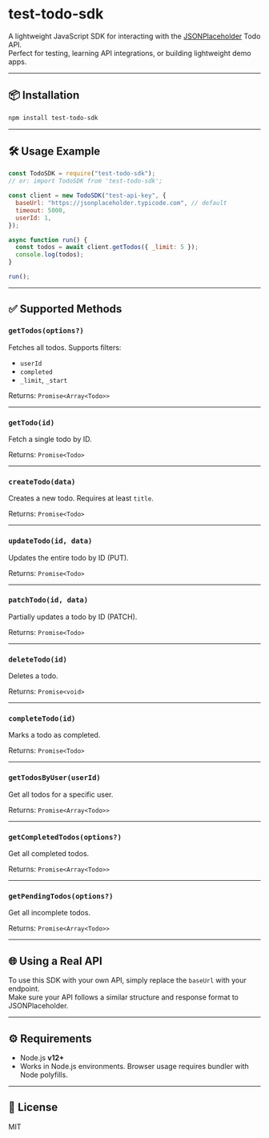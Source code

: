 # test-todo-sdk

A lightweight JavaScript SDK for interacting with the [JSONPlaceholder](https://jsonplaceholder.typicode.com) Todo API.  
Perfect for testing, learning API integrations, or building lightweight demo apps.

---

## 📦 Installation

```bash
npm install test-todo-sdk
```

---

## 🛠 Usage Example

```js
const TodoSDK = require("test-todo-sdk");
// or: import TodoSDK from 'test-todo-sdk';

const client = new TodoSDK("test-api-key", {
  baseUrl: "https://jsonplaceholder.typicode.com", // default
  timeout: 5000,
  userId: 1,
});

async function run() {
  const todos = await client.getTodos({ _limit: 5 });
  console.log(todos);
}

run();
```

---

## ✅ Supported Methods

### `getTodos(options?)`

Fetches all todos. Supports filters:

- `userId`
- `completed`
- `_limit`, `_start`

Returns: `Promise<Array<Todo>>`

---

### `getTodo(id)`

Fetch a single todo by ID.

Returns: `Promise<Todo>`

---

### `createTodo(data)`

Creates a new todo. Requires at least `title`.

Returns: `Promise<Todo>`

---

### `updateTodo(id, data)`

Updates the entire todo by ID (PUT).

Returns: `Promise<Todo>`

---

### `patchTodo(id, data)`

Partially updates a todo by ID (PATCH).

Returns: `Promise<Todo>`

---

### `deleteTodo(id)`

Deletes a todo.

Returns: `Promise<void>`

---

### `completeTodo(id)`

Marks a todo as completed.

Returns: `Promise<Todo>`

---

### `getTodosByUser(userId)`

Get all todos for a specific user.

Returns: `Promise<Array<Todo>>`

---

### `getCompletedTodos(options?)`

Get all completed todos.

Returns: `Promise<Array<Todo>>`

---

### `getPendingTodos(options?)`

Get all incomplete todos.

Returns: `Promise<Array<Todo>>`

---

## 🌐 Using a Real API

To use this SDK with your own API, simply replace the `baseUrl` with your endpoint.  
Make sure your API follows a similar structure and response format to JSONPlaceholder.

---

## ⚙ Requirements

- Node.js **v12+**
- Works in Node.js environments. Browser usage requires bundler with Node polyfills.

---

## 📄 License

MIT
